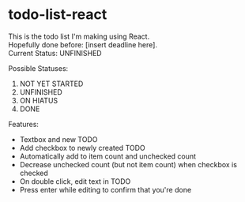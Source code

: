 # todo-list-react #

This is the todo list I'm making using React.\
Hopefully done before: [insert deadline here].\
Current Status: UNFINISHED

Possible Statuses:
  1. NOT YET STARTED
  2. UNFINISHED
  3. ON HIATUS
  4. DONE

Features:
  * Textbox and new TODO
  * Add checkbox to newly created TODO
  * Automatically add to item count and unchecked count
  * Decrease unchecked count (but not item count) when checkbox is checked
  * On double click, edit text in TODO
  * Press enter while editing to confirm that you're done
